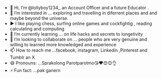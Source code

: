 - 👋 Hi, I’m @lollyboy1234,, an Account Officer and a future Educator . 
- 👀 I’m interested in ... exploring and travelling in diferrent places and and maybe beyond the universe.
- ▶️ I like playing chess, surfing online games and cockfightig , reading calculating and computing 
- 🌱 I’m currently learning ... on  life hacks and secrets to longetivity
- 💞️ I’m looking to collaborate on ... people who are very genuine and willing to learned more knowledged and experience
- 📫 How to reach me ...facebook, instagram, Linkedin ,Pinterest and Tumblr an X
- 😄 Pronouns: ...Sprakolong Parotparotmo😘❤️😍😊👌
- ⚡ Fun fact: ...pak ganern

<!---
lollyboy1234/lollyboy1234 is a ✨ special ✨ repository because its `README.md` (this file) appears on your GitHub profile.
You can click the Preview link to take a look at your changes.
--->
